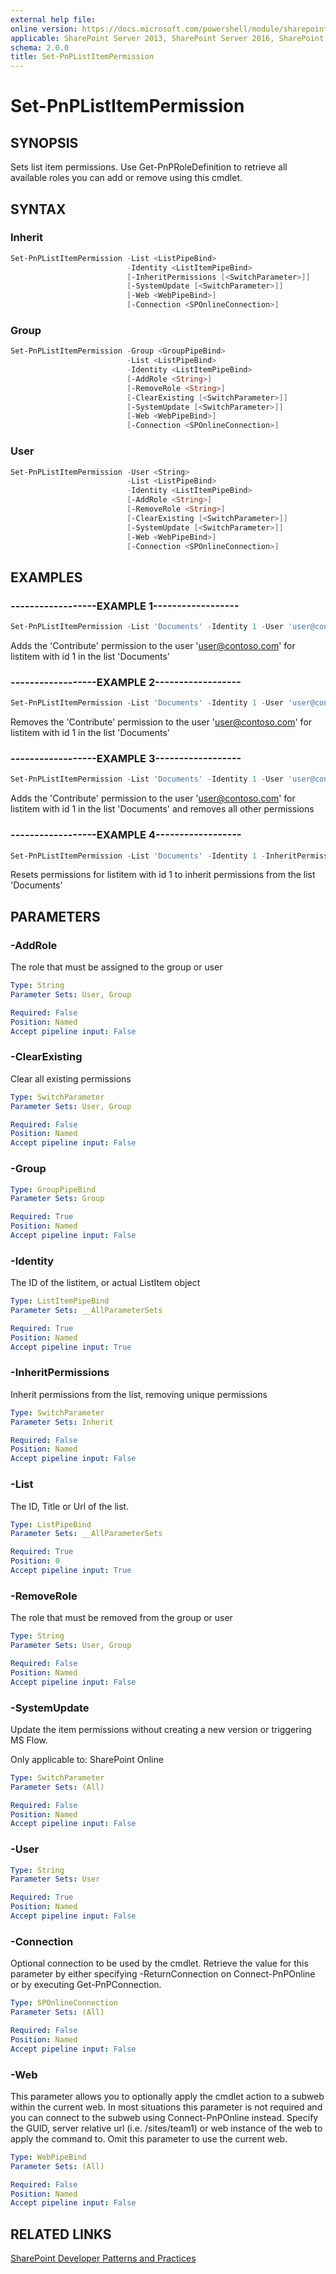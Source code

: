 ```yaml
---
external help file:
online version: https://docs.microsoft.com/powershell/module/sharepoint-pnp/set-pnplistitempermission
applicable: SharePoint Server 2013, SharePoint Server 2016, SharePoint Server 2019, SharePoint Online
schema: 2.0.0
title: Set-PnPListItemPermission
---
```


# Set-PnPListItemPermission

## SYNOPSIS
Sets list item permissions. Use Get-PnPRoleDefinition to retrieve all available roles you can add or remove using this cmdlet.

## SYNTAX 

### Inherit
```powershell
Set-PnPListItemPermission -List <ListPipeBind>
                          -Identity <ListItemPipeBind>
                          [-InheritPermissions [<SwitchParameter>]]
                          [-SystemUpdate [<SwitchParameter>]]
                          [-Web <WebPipeBind>]
                          [-Connection <SPOnlineConnection>]
```

### Group
```powershell
Set-PnPListItemPermission -Group <GroupPipeBind>
                          -List <ListPipeBind>
                          -Identity <ListItemPipeBind>
                          [-AddRole <String>]
                          [-RemoveRole <String>]
                          [-ClearExisting [<SwitchParameter>]]
                          [-SystemUpdate [<SwitchParameter>]]
                          [-Web <WebPipeBind>]
                          [-Connection <SPOnlineConnection>]
```

### User
```powershell
Set-PnPListItemPermission -User <String>
                          -List <ListPipeBind>
                          -Identity <ListItemPipeBind>
                          [-AddRole <String>]
                          [-RemoveRole <String>]
                          [-ClearExisting [<SwitchParameter>]]
                          [-SystemUpdate [<SwitchParameter>]]
                          [-Web <WebPipeBind>]
                          [-Connection <SPOnlineConnection>]
```

## EXAMPLES

### ------------------EXAMPLE 1------------------
```powershell
Set-PnPListItemPermission -List 'Documents' -Identity 1 -User 'user@contoso.com' -AddRole 'Contribute'
```

Adds the 'Contribute' permission to the user 'user@contoso.com' for listitem with id 1 in the list 'Documents'

### ------------------EXAMPLE 2------------------
```powershell
Set-PnPListItemPermission -List 'Documents' -Identity 1 -User 'user@contoso.com' -RemoveRole 'Contribute'
```

Removes the 'Contribute' permission to the user 'user@contoso.com' for listitem with id 1 in the list 'Documents'

### ------------------EXAMPLE 3------------------
```powershell
Set-PnPListItemPermission -List 'Documents' -Identity 1 -User 'user@contoso.com' -AddRole 'Contribute' -ClearExisting
```

Adds the 'Contribute' permission to the user 'user@contoso.com' for listitem with id 1 in the list 'Documents' and removes all other permissions

### ------------------EXAMPLE 4------------------
```powershell
Set-PnPListItemPermission -List 'Documents' -Identity 1 -InheritPermissions
```

Resets permissions for listitem with id 1 to inherit permissions from the list 'Documents'

## PARAMETERS

### -AddRole
The role that must be assigned to the group or user

```yaml
Type: String
Parameter Sets: User, Group

Required: False
Position: Named
Accept pipeline input: False
```

### -ClearExisting
Clear all existing permissions

```yaml
Type: SwitchParameter
Parameter Sets: User, Group

Required: False
Position: Named
Accept pipeline input: False
```

### -Group


```yaml
Type: GroupPipeBind
Parameter Sets: Group

Required: True
Position: Named
Accept pipeline input: False
```

### -Identity
The ID of the listitem, or actual ListItem object

```yaml
Type: ListItemPipeBind
Parameter Sets: __AllParameterSets

Required: True
Position: Named
Accept pipeline input: True
```

### -InheritPermissions
Inherit permissions from the list, removing unique permissions

```yaml
Type: SwitchParameter
Parameter Sets: Inherit

Required: False
Position: Named
Accept pipeline input: False
```

### -List
The ID, Title or Url of the list.

```yaml
Type: ListPipeBind
Parameter Sets: __AllParameterSets

Required: True
Position: 0
Accept pipeline input: True
```

### -RemoveRole
The role that must be removed from the group or user

```yaml
Type: String
Parameter Sets: User, Group

Required: False
Position: Named
Accept pipeline input: False
```

### -SystemUpdate
Update the item permissions without creating a new version or triggering MS Flow.

Only applicable to: SharePoint Online

```yaml
Type: SwitchParameter
Parameter Sets: (All)

Required: False
Position: Named
Accept pipeline input: False
```

### -User


```yaml
Type: String
Parameter Sets: User

Required: True
Position: Named
Accept pipeline input: False
```

### -Connection
Optional connection to be used by the cmdlet. Retrieve the value for this parameter by either specifying -ReturnConnection on Connect-PnPOnline or by executing Get-PnPConnection.

```yaml
Type: SPOnlineConnection
Parameter Sets: (All)

Required: False
Position: Named
Accept pipeline input: False
```

### -Web
This parameter allows you to optionally apply the cmdlet action to a subweb within the current web. In most situations this parameter is not required and you can connect to the subweb using Connect-PnPOnline instead. Specify the GUID, server relative url (i.e. /sites/team1) or web instance of the web to apply the command to. Omit this parameter to use the current web.

```yaml
Type: WebPipeBind
Parameter Sets: (All)

Required: False
Position: Named
Accept pipeline input: False
```

## RELATED LINKS

[SharePoint Developer Patterns and Practices](https://aka.ms/sppnp)